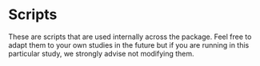 # Scripts

These are scripts that are used internally across the package.
Feel free to adapt them to your own studies in the future but if you are running in this particular study, we strongly advise not modifying them. 
